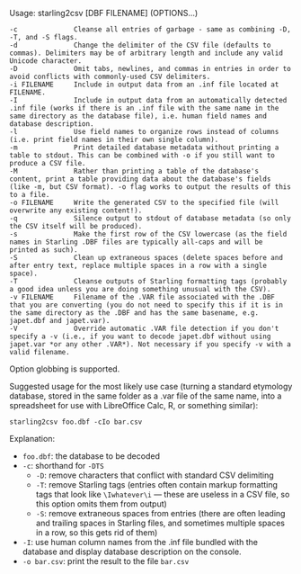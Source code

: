 Usage: starling2csv [DBF FILENAME] (OPTIONS...)

    -c              Cleanse all entries of garbage - same as combining -D, -T, and -S flags.
    -d              Change the delimiter of the CSV file (defaults to commas). Delimiters may be of arbitrary length and include any valid Unicode character.
    -D              Omit tabs, newlines, and commas in entries in order to avoid conflicts with commonly-used CSV delimiters.
    -i FILENAME     Include in output data from an .inf file located at FILENAME.
    -I              Include in output data from an automatically detected .inf file (works if there is an .inf file with the same name in the same directory as the database file), i.e. human field names and database description.
    -l              Use field names to organize rows instead of columns (i.e. print field names in their own single column).
    -m              Print detailed database metadata without printing a table to stdout. This can be combined with -o if you still want to produce a CSV file.
    -M              Rather than printing a table of the database's content, print a table providing data about the database's fields (like -m, but CSV format). -o flag works to output the results of this to a file.
    -o FILENAME     Write the generated CSV to the specified file (will overwrite any existing content!).
    -q              Silence output to stdout of database metadata (so only the CSV itself will be produced).
    -s              Make the first row of the CSV lowercase (as the field names in Starling .DBF files are typically all-caps and will be printed as such).
    -S              Clean up extraneous spaces (delete spaces before and after entry text, replace multiple spaces in a row with a single space).
    -T              Cleanse outputs of Starling formatting tags (probably a good idea unless you are doing something unusual with the CSV).
    -v FILENAME     Filename of the .VAR file associated with the .DBF that you are converting (you do not need to specify this if it is in the same directory as the .DBF and has the same basename, e.g. japet.dbf and japet.var).
    -V              Override automatic .VAR file detection if you don't specify a -v (i.e., if you want to decode japet.dbf without using japet.var *or any other .VAR*). Not necessary if you specify -v with a valid filename.

Option globbing is supported.

Suggested usage for the most likely use case (turning a standard etymology database, stored in the same folder as a .var file of the same name, into a spreadsheet for use with LibreOffice Calc, R, or something similar):

    starling2csv foo.dbf -cIo bar.csv

Explanation:

* `foo.dbf`: the database to be decoded
* `-c`: shorthand for `-DTS`
    - `-D`: remove characters that conflict with standard CSV delimiting
    - `-T`: remove Starling tags (entries often contain markup formatting tags that look like `\Iwhatever\i` — these are useless in a CSV file, so this option omits them from output)
    - `-S`: remove extraneous spaces from entries (there are often leading and trailing spaces in Starling files, and sometimes multiple spaces in a row, so this gets rid of them)
* `-I`: use human column names from the .inf file bundled with the database and display database description on the console. 
* `-o bar.csv`: print the result to the file `bar.csv`
